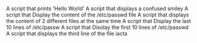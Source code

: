 A script that prints 'Hello World'
A script that displays a confused smiley
A script that Display the content of the /etc/passwd file 
A script that displays the content of 2 different files at the same time 
A script that Display the last 10 lines of /etc/passw
A script that Disolay the first 10 lines of /etc/passwd
A script that displays the third line of the file iacta  
